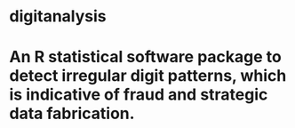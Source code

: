 # digitanalysis
# An R statistical software package to detect irregular digit patterns, which is indicative of fraud and strategic data fabrication. 
